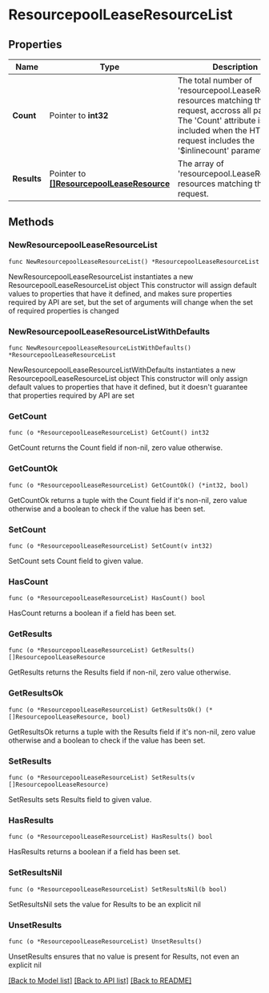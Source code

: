 # ResourcepoolLeaseResourceList

## Properties

Name | Type | Description | Notes
------------ | ------------- | ------------- | -------------
**Count** | Pointer to **int32** | The total number of &#39;resourcepool.LeaseResource&#39; resources matching the request, accross all pages. The &#39;Count&#39; attribute is included when the HTTP GET request includes the &#39;$inlinecount&#39; parameter. | [optional] 
**Results** | Pointer to [**[]ResourcepoolLeaseResource**](ResourcepoolLeaseResource.md) | The array of &#39;resourcepool.LeaseResource&#39; resources matching the request. | [optional] 

## Methods

### NewResourcepoolLeaseResourceList

`func NewResourcepoolLeaseResourceList() *ResourcepoolLeaseResourceList`

NewResourcepoolLeaseResourceList instantiates a new ResourcepoolLeaseResourceList object
This constructor will assign default values to properties that have it defined,
and makes sure properties required by API are set, but the set of arguments
will change when the set of required properties is changed

### NewResourcepoolLeaseResourceListWithDefaults

`func NewResourcepoolLeaseResourceListWithDefaults() *ResourcepoolLeaseResourceList`

NewResourcepoolLeaseResourceListWithDefaults instantiates a new ResourcepoolLeaseResourceList object
This constructor will only assign default values to properties that have it defined,
but it doesn't guarantee that properties required by API are set

### GetCount

`func (o *ResourcepoolLeaseResourceList) GetCount() int32`

GetCount returns the Count field if non-nil, zero value otherwise.

### GetCountOk

`func (o *ResourcepoolLeaseResourceList) GetCountOk() (*int32, bool)`

GetCountOk returns a tuple with the Count field if it's non-nil, zero value otherwise
and a boolean to check if the value has been set.

### SetCount

`func (o *ResourcepoolLeaseResourceList) SetCount(v int32)`

SetCount sets Count field to given value.

### HasCount

`func (o *ResourcepoolLeaseResourceList) HasCount() bool`

HasCount returns a boolean if a field has been set.

### GetResults

`func (o *ResourcepoolLeaseResourceList) GetResults() []ResourcepoolLeaseResource`

GetResults returns the Results field if non-nil, zero value otherwise.

### GetResultsOk

`func (o *ResourcepoolLeaseResourceList) GetResultsOk() (*[]ResourcepoolLeaseResource, bool)`

GetResultsOk returns a tuple with the Results field if it's non-nil, zero value otherwise
and a boolean to check if the value has been set.

### SetResults

`func (o *ResourcepoolLeaseResourceList) SetResults(v []ResourcepoolLeaseResource)`

SetResults sets Results field to given value.

### HasResults

`func (o *ResourcepoolLeaseResourceList) HasResults() bool`

HasResults returns a boolean if a field has been set.

### SetResultsNil

`func (o *ResourcepoolLeaseResourceList) SetResultsNil(b bool)`

 SetResultsNil sets the value for Results to be an explicit nil

### UnsetResults
`func (o *ResourcepoolLeaseResourceList) UnsetResults()`

UnsetResults ensures that no value is present for Results, not even an explicit nil

[[Back to Model list]](../README.md#documentation-for-models) [[Back to API list]](../README.md#documentation-for-api-endpoints) [[Back to README]](../README.md)


